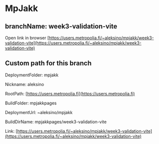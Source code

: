 # MpJakk

## branchName: week3-validation-vite

Open link in browser [https://users.metropolia.fi/~aleksino/mpjakk/week3-validation-vite](https://users.metropolia.fi/~aleksino/mpjakk/week3-validation-vite)

## Custom path for this branch 

DeploymentFolder: mpjakk

Nickname: aleksino

RootPath: [https://users.metropolia.fi](https://users.metropolia.fi)

BuildFolder: mpjakkpages

DeploymentUrl: ~aleksino/mpjakk

BuildDirName: mpjakkpages/week3-validation-vite

Link: [https://users.metropolia.fi/~aleksino/mpjakk/week3-validation-vite](https://users.metropolia.fi/~aleksino/mpjakk/week3-validation-vite)